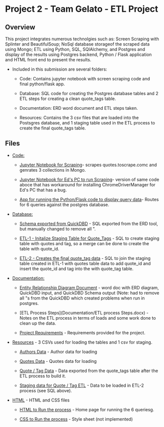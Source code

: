 # Project 2 - Team Gelato - ETL Project


## Overview

This project integrates numerous technolgies such as: Screen Scraping with Splinter and BeautifulSoup; NoSql database storageof the scraped data using Mongo; ETL using Python, SQL, SQlAlchemy, and Postgres and display of the results using Postgres backend, Python / Flask application and HTML front end to present the results. 

* Included in this submission are several folders:  
   
  * Code: Contains jupyter notebook with screen scraping code and final python/flask app.  

  * Database: SQL code for creating the Postgres database tables and 2 ETL steps for creating a clean quote_tags table.

  * Documentation: ERD word document and ETL steps taken. 

  * Resources: Contains the 3 csv files that are loaded into the Postsgres database, and 1 staging table used in the ETL process to create the final quote_tags table.  
  

## Files

* [Code:](Code)  

  * [Jupyter Notebook for Scraping](Code/scrape_final.ipynb)- scrapes quotes.toscrape.comc and genrates 3 collections in Mongo.

  * [Jupyter Notebook for Ed's PC to run Scraping](Code/scrape_final_Eds-PC.ipynb)- version of same code aboce that has workaround for installing ChromeDriverManager for Ed's PC that has a bug.  

  * [App for running the Python/Flask code to display query data](Code/app_final.py)- Routes for 6 queries against the postgres database.  


* [Database:](Database)
  
  * [Schema exported from QuickDBD](Database/QuickDBD-export-Postgress-schema-Final.sql) - SQL exported from the ERD tool, but manually changed to remove all ".

  * [ETL-1 - Initalize Staging Table for Quote_Tags](Database/ETL-1-Schema_for_Initializing_Quote_Tags.sql) - SQL to create staging table with quotes and tag, so a merge can be done to create the table with quote_id.
  
  * [ETL-2 - Creates the final quote_tag data](Database/ETL-2-Populate_Quote_Tags.sql) - SQL to join the staging table created in ETL-1 with quotes table data to add quote_id and insert the quote_id and tag into the with quote_tag table.  


* [Documentation:](Documentation)
  
  * [Entity Relationship Diagram Document](Documentation/ERD_Diagram_from_QuickDBD_for_Project_Gelato_Quotes_to_Scrape_DB.docx) - word doc with ERD diagram, QuickDBD input, and QuickDBD Schema output (Note: had to remove all "s
 from the QuickDBD which created problems when run in postgres.
 
  * [ETL Process Steps](Documentation/ETL process Steps.docx) - Notes on the ETL process in terms of loads and some work done to clean up the data. 

  * [Project Requirements](Documentation/project-requirement.md) - Requirements provided for the project. 

 
* [Resources](Resources) - 3 CSVs used for loading the tables and 1 csv for staging. 

  * [Authors Data](Resources/authors.csv) - Author data for loading 

  * [Quotes  Data](Resources/quotes.csv) - Quotes data for loading 

  * [Quote / Tag Data](Resources/quote_tags.csv) - Data exported from the quote_tags table after the ETL process to build it. 
  
  * [Staging data for Quote / Tag ETL](Resources/Mongo_raw_quote_tags.csv) - Data to be loaded in ETL-2 process (see SQL above). 


* [HTML](templates) - HTML and CSS files 

  * [HTML to Run the process](Templates/index.html) - Home page for running the 6 queriesg. 

  * [CSS to Run the process](Templates/style.css) - Style sheet (not implemented)  


